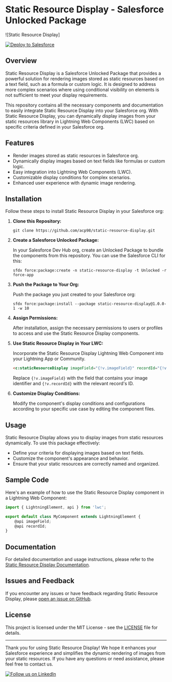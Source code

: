 # Static Resource Display - Salesforce Unlocked Package

![Static Resource Display]

<a href="https://githubsfdeploy.herokuapp.com">
  <img alt="Deploy to Salesforce"
       src="https://raw.githubusercontent.com/afawcett/githubsfdeploy/master/deploy.png">
</a>

## Overview

Static Resource Display is a Salesforce Unlocked Package that provides a powerful solution for rendering images stored as static resources based on a text field, such as a formula or custom logic. It is designed to address more complex scenarios where using conditional visibility on elements is not sufficient to meet your display requirements.

This repository contains all the necessary components and documentation to easily integrate Static Resource Display into your Salesforce org. With Static Resource Display, you can dynamically display images from your static resources library in Lightning Web Components (LWC) based on specific criteria defined in your Salesforce org.

## Features

- Render images stored as static resources in Salesforce org.
- Dynamically display images based on text fields like formulas or custom logic.
- Easy integration into Lightning Web Components (LWC).
- Customizable display conditions for complex scenarios.
- Enhanced user experience with dynamic image rendering.

## Installation

Follow these steps to install Static Resource Display in your Salesforce org:

1. **Clone this Repository:**

   ```shell
   git clone https://github.com/acp98/static-resource-display.git
   ```

2. **Create a Salesforce Unlocked Package:**

   In your Salesforce Dev Hub org, create an Unlocked Package to bundle the components from this repository. You can use the Salesforce CLI for this:

   ```shell
   sfdx force:package:create -n static-resource-display -t Unlocked -r force-app
   ```

3. **Push the Package to Your Org:**

   Push the package you just created to your Salesforce org:

   ```shell
   sfdx force:package:install --package static-resource-display@1.0.0-1 -w 10
   ```

4. **Assign Permissions:**

   After installation, assign the necessary permissions to users or profiles to access and use the Static Resource Display components.

5. **Use Static Resource Display in Your LWC:**

   Incorporate the Static Resource Display Lightning Web Component into your Lightning App or Community.

   ```html
   <c:staticResourceDisplay imageField="{!v.imageField}" recordId="{!v.recordId}" />
   ```

   Replace `{!v.imageField}` with the field that contains your image identifier and `{!v.recordId}` with the relevant record's ID.

6. **Customize Display Conditions:**

   Modify the component's display conditions and configurations according to your specific use case by editing the component files.

## Usage

Static Resource Display allows you to display images from static resources dynamically. To use this package effectively:

- Define your criteria for displaying images based on text fields.
- Customize the component's appearance and behavior.
- Ensure that your static resources are correctly named and organized.

## Sample Code

Here's an example of how to use the Static Resource Display component in a Lightning Web Component:

```javascript
import { LightningElement, api } from 'lwc';

export default class MyComponent extends LightningElement {
    @api imageField;
    @api recordId;
}
```

## Documentation

For detailed documentation and usage instructions, please refer to the [Static Resource Display Documentation](https://your-documentation-url.com/static-resource-display).

## Issues and Feedback

If you encounter any issues or have feedback regarding Static Resource Display, please [open an issue on GitHub](https://github.com/acp98/static-resource-display/issues).

## License

This project is licensed under the MIT License - see the [LICENSE](LICENSE) file for details.

---

Thank you for using Static Resource Display! We hope it enhances your Salesforce experience and simplifies the dynamic rendering of images from your static resources. If you have any questions or need assistance, please feel free to contact us.

[![Follow us on LinkedIn](https://media.licdn.com/dms/image/D4D0BAQGDR3vAPouSIQ/company-logo_200_200/0/1701133354326/techtabinc_logo?e=1713398400&v=beta&t=Okqg_5R0iBCpNhMQzrq4OUG7_YZWIjEWxEslNJrEMSg)](https://www.linkedin.com/company/techtabsolutions/)